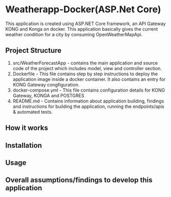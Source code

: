 # Weatherapp-Docker(ASP.Net Core)

This application is created using ASP.NET Core framework, an API Gateway KONG and Konga on docker. This application basically gives the current weather condition for a city by consuming OpenWeatherMapApi.

## Project Structure

1. src/WeatherForecastApp - contains the main application and source code of the project which includes model, view and controller section.
2. Dockerfile - This file contains step by step instructions to deploy the application image inside a docker container. It also contains an entry for KONG Gateway congfiguration.
3. docker-compose.yml - This file contains configuration details for KONG Gateway, KONGA and POSTGRES
4. README.md - Contains information about application building, findings and instructions for building the application, running the endpoints/apis & automated tests.

## How it works

## Installation

## Usage

## Overall assumptions/findings to develop this application


